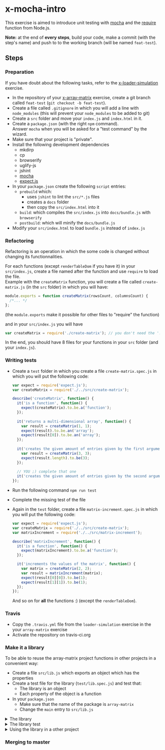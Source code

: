 # x-mocha-intro

This exercise is aimed to introduce unit testing with [mocha](https://mochajs.org/) and the [require](http://devdocs.io/node~6_lts/modules#modules_module_require_id) function from Node.js.

__Note:__ at the end of __every steps__, build your code, make a commit (with the step's name) and push to to the working branch (will be named `feat-test`).

## Steps

### Preparation

If you have doubt about the following tasks, refer to the [x-loader-simulation](https://github.com/zeropaper/x-loader-simulation) exercise.

- In the repository of your [x-array-matrix](https://github.com/zeropaper/x-array-matrix) exercise, create a git branch called `feat-test` (`git checkout -b feat-test`).
- Create a file called `.gitignore` in which you will add a line with `node_modules` (this will prevent your `node_modules` to be added to git)
- Create a `src` folder and move your `index.js` and `index.html` in it.
- Create a `package.json` (with the right `npm` command).  
  Answer `mocha` when you will be asked for a "test command" by the wizard.
- Make sure that your project is "private".
- Install the following development dependencies
  - mkdirp
  - cp
  - browserify
  - uglify-js
  - jshint
  - [mocha](https://www.npmjs.com/package/mocha)
  - [expect.js](https://www.npmjs.com/package/expect.js)
- In your `package.json` create the following `script` entries:
  - `prebuild` which:
    - uses `jshint` to lint the `src/*.js` files
    - creates a `docs` folder
    - then copy the `src/index.html` into it
  - `build`: which compiles the `src/index.js` into `docs/bundle.js` with `browserify`
  - `postbuild`: which will minify the `docs/bundle.js`
- Modify your `src/index.html` to load `bundle.js` instead of `index.js`

### Refactoring

Refactoring is an operation in which the some code is changed without changing its functionnalities.

For each functions (except `renderTableDom` if you have it) in your `src/index.js`, create a file named after the function and use `require` to load the file.  
Example with the `createMatrix` function, you will create a file called `create-matrix.js` (in the `src` folder) in which you will have:

````js
module.exports = function createMatrix(rowsCount, columnsCount) {
  /*... */
};
````
(the `module.exports` make it possible for other files to "require" the function)

and in your `src/index.js` you will have
  
````js
var createMatrix = require('./create-matrix'); // you don't need the '.js' here
````
In the end, you should have 8 files for your functions in your `src` folder (and your `index.js`).

### Writing tests

- Create a `test` folder in which you create a file `create-matrix.spec.js` in which you will put the following code:
  
  ````js
  var expect = require('expect.js');
  var createMatrix = require('./../src/create-matrix');
  
  describe('createMatrix', function() {
    it('is a function', function() {
      expect(createMatrix).to.be.a('function');
    });
    
    it('returns a multi-dimensional array', function() {
      var result = createMatrix(1, 1);
      expect(result).to.be.an('array');
      expect(result[0]).to.be.an('array');
    });
    
    it('creates the given amount of entries given by the first argument', function() {
      var result = createMatrix(3, 3);
      expect(result.length).to.be(3);
    });
    
    // YOU ;) complete that one
    it('creates the given amount of entries given by the second argument');
  });
  ````
  
- Run the following command `npm run test`
- Complete the missing test of the file
- Again in the `test` folder, create a file `matrix-increment.spec.js` in which you will put the following code:
  
  ````js
  var expect = require('expect.js');
  var createMatrix = require('./../src/create-matrix');
  var matrixIncrement = require('./../src/matrix-increment');
  
  describe('matrixIncrement', function() {
    it('is a function', function() {
      expect(matrixIncrement).to.be.a('function');
    });

    it('increments the values of the matrix', function() {
      var matrix = createMatrix(2, 2);
      var result = matrixIncrement(matrix);
      expect(result[0][0]).to.be(1);
      expect(result[1][1]).to.be(1);
    });
  });
  
  ````
  And so on for __all__ the functions :) (except the `renderTableDom`).


### Travis

- Copy the `.travis.yml` file from the `loader-simulation` exercise in the your `array-matrix` exercise
- Activate the repository on travis-ci.org
  

### Make it a library

To be able to reuse the array-matrix project functions in other projects in a convenient way:

- Create a file `src/lib.js` which exports an object which has the properties
- Create a test file for the library (`test/lib.spec.js`) and test that:
  - The library is an object
  - Each property of the object is a function
- In your `package.json`
  - Make sure that the name of the package is `array-matrix`
  - Change the `main` entry to `src/lib.js`

<details>
<summary>The library</summary>


````js
module.exports = {
  createMatrix: require('./create-matrix'),
  matrixFillSequence: require('./matrix-fill-sequence'),
  // ...
};
````

</details>


<details>
<summary>The library test</summary>


````js
var expect = require('expect.js');
var library = require('./../src/lib');
describe('array matrix library', function() {
  it('is an object', function() {
    expect(library).to.be.an('object');
  });

  it('has a createMatrix function', function() {
    expect(library.createMatrix).to.be.an('function');
  });
  
  // ...
});
````

</details>


<details>
<summary>Using the library in a other project</summary>

In the `package.json` of your other project:


````js
//...
  "dependencies": {
    "array-matrix": "<your-gh-username>/<name-of-the-repository>"
//...
````

__Note:__ It is important that the name of the dependency (here `array-matrix`) matches with the name of your package (`name` property in the `package.json`).


In the code of your other project:


````js
var arrayMatrixLib = require('array-matrix');
var createMatrix = arrayMatrixLib.createMatrix;
// or
var createMatrix = require('array-matrix').createMatrix;
````

</details>


### Merging to master

